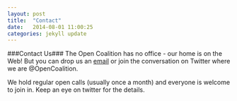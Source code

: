 ```yaml
---
layout: post
title:  "Contact"
date:   2014-08-01 11:00:25
categories: jekyll update
---
```


###Contact Us###
The Open Coalition has no office - our home is on the Web!
But you can drop us an [email](open-coalition@googlegroups.com) or join the
conversation on Twitter where we are @OpenCoalition.

We hold regular open calls (usually once a month) and everyone is welcome to
join in. Keep an eye on twitter for the details. 
